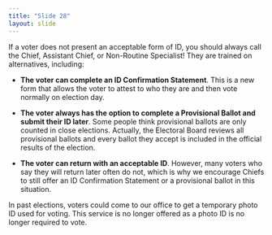 ```yaml
---
title: "Slide 28"
layout: slide
---
```


If a voter does not present an acceptable form of ID, you should always call the Chief, Assistant Chief, or Non-Routine Specialist! They are trained on alternatives, including:

- **The voter can complete an ID Confirmation Statement**. This is a new form that allows the voter to attest to who they are and then vote normally on election day.

- **The voter always has the option to complete a Provisional Ballot and submit their ID later**. Some people think provisional ballots are only counted in close elections. Actually, the Electoral Board reviews all provisional ballots and every ballot they accept is included in the official results of the election.

- **The voter can return with an acceptable ID**. However, many voters who say they will return later often do not, which is why we encourage Chiefs to still offer an ID Confirmation Statement or a provisional ballot in this situation.

In past elections, voters could come to our office to get a temporary photo ID used for voting. This service is no longer offered as a photo ID is no longer required to vote.